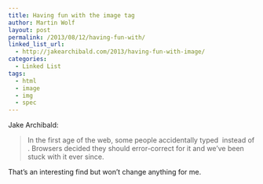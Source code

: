 ```yaml
---
title: Having fun with the image tag
author: Martin Wolf
layout: post
permalink: /2013/08/12/having-fun-with/
linked_list_url:
  - http://jakearchibald.com/2013/having-fun-with-image/
categories:
  - Linked List
tags:
  - html
  - image
  - img
  - spec
---
```

<p class="linked-list-quote-author">
  Jake Archibald:
</p>

> In the first age of the web, some people accidentally typed <image> instead of <img>. Browsers decided they should error-correct for it and we&#8217;ve been stuck with it ever since.

That&#8217;s an interesting find but won&#8217;t change anything for me.